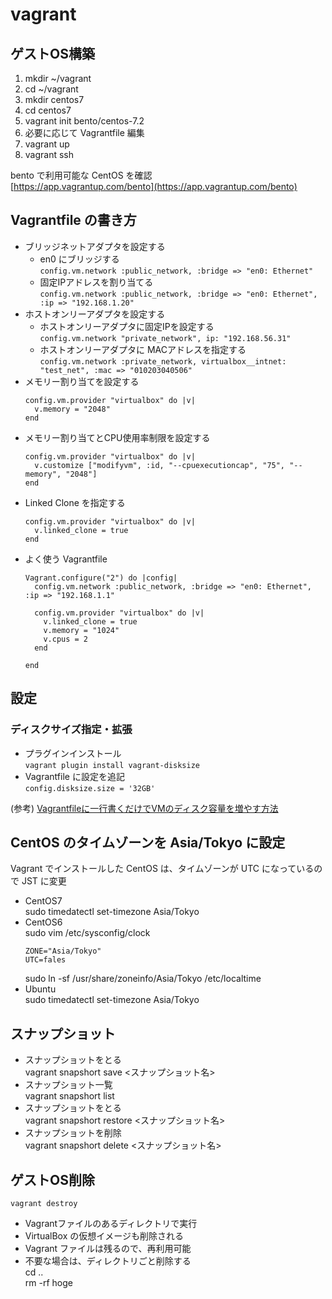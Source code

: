 # vagrant

## ゲストOS構築
1. mkdir ~/vagrant
1. cd ~/vagrant
1. mkdir centos7
1. cd centos7
1. vagrant init bento/centos-7.2
1. 必要に応じて Vagrantfile 編集
1. vagrant up
1. vagrant ssh

bento で利用可能な CentOS を確認  
[https://app.vagrantup.com/bento](https://app.vagrantup.com/bento)

## Vagrantfile の書き方
- ブリッジネットアダプタを設定する
  - en0 にブリッジする  
`config.vm.network :public_network, :bridge => "en0: Ethernet"`
  - 固定IPアドレスを割り当てる  
`config.vm.network :public_network, :bridge => "en0: Ethernet", :ip => "192.168.1.20"`
- ホストオンリーアダプタを設定する
  - ホストオンリーアダプタに固定IPを設定する  
`config.vm.network "private_network", ip: "192.168.56.31"`
  - ホストオンリーアダプタに MACアドレスを指定する  
`config.vm.network :private_network, virtualbox__intnet: "test_net", :mac => "010203040506"`
- メモリー割り当てを設定する  
    ```
    config.vm.provider "virtualbox" do |v|
      v.memory = "2048"
    end
    ```
- メモリー割り当てとCPU使用率制限を設定する  
    ```
    config.vm.provider "virtualbox" do |v|
      v.customize ["modifyvm", :id, "--cpuexecutioncap", "75", "--memory", "2048"]
    end
    ```
- Linked Clone を指定する  
    ```
    config.vm.provider "virtualbox" do |v|
      v.linked_clone = true
    end
    ```
* よく使う Vagrantfile  
  ```
  Vagrant.configure("2") do |config|
    config.vm.network :public_network, :bridge => "en0: Ethernet", :ip => "192.168.1.1"
  
    config.vm.provider "virtualbox" do |v|
      v.linked_clone = true
      v.memory = "1024"
      v.cpus = 2
    end
  
  end
  ```

## 設定
### ディスクサイズ指定・拡張

* プラグインインストール  
`vagrant plugin install vagrant-disksize`
* Vagrantfile に設定を追記  
`config.disksize.size = '32GB'`

(参考) [Vagrantfileに一行書くだけでVMのディスク容量を増やす方法](https://qiita.com/yut_h1979/items/c84c490053877beee5c1)

## CentOS のタイムゾーンを Asia/Tokyo に設定
Vagrant でインストールした CentOS は、タイムゾーンが UTC になっているので JST に変更

- CentOS7  
  sudo timedatectl set-timezone Asia/Tokyo
- CentOS6  
  sudo vim /etc/sysconfig/clock
  ```
  ZONE="Asia/Tokyo"
  UTC=fales
  ```
  sudo ln -sf /usr/share/zoneinfo/Asia/Tokyo /etc/localtime
- Ubuntu  
  sudo timedatectl set-timezone Asia/Tokyo

## スナップショット

* スナップショットをとる  
vagrant snapshort save <スナップショット名>
* スナップショット一覧  
vagrant snapshort list
* スナップショットをとる  
vagrant snapshort restore <スナップショット名>
* スナップショットを削除  
vagrant snapshort delete <スナップショット名>


## ゲストOS削除
`vagrant destroy`
* Vagrantファイルのあるディレクトリで実行
* VirtualBox の仮想イメージも削除される
* Vagrant ファイルは残るので、再利用可能
* 不要な場合は、ディレクトリごと削除する  
cd ..  
rm -rf hoge
